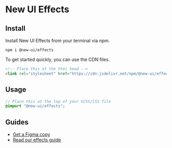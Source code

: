 # New UI Effects

## Install
Install New UI Effects from your terminal via npm.

```
npm i @new-ui/effects
```

To get started quickly, you can use the CDN files.

```html
<!-- Place this at the html head -->
<link rel="stylesheet" href="https://cdn.jsdelivr.net/npm/@new-ui/effects@<version>/dist/index.css">
```

## Usage

```scss
// Place this at the top of your SCSS/CSS file
@import "@new-ui/effects";
```

## Guides
- [Get a Figma copy](https://www.figma.com/community/file/1325646289622213496/new-ui)
- [Read our effects guide](https://new-ui.com/docs/foundations/effects)